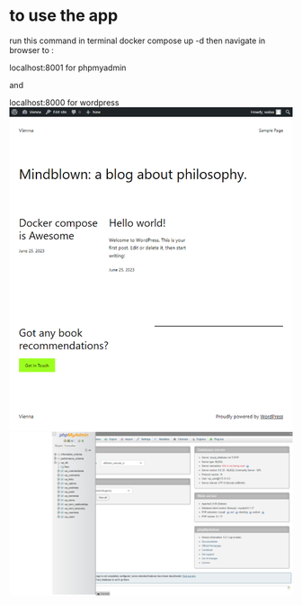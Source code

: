 # to use the app 
run this command in terminal
docker compose up -d
then navigate in browser to :


localhost:8001 for phpmyadmin

and 

localhost:8000 for wordpress
![wordpress](https://github.com/Walaa-Zahran/DockerComposeWordpressWithSQL/blob/main/screencapture-localhost-8000-2023-06-25-23_50_12.png)
![phpmyadmin](https://github.com/Walaa-Zahran/DockerComposeWordpressWithSQL/blob/main/screencapture-localhost-8001-index-php-2023-06-25-23_50_22.png)

